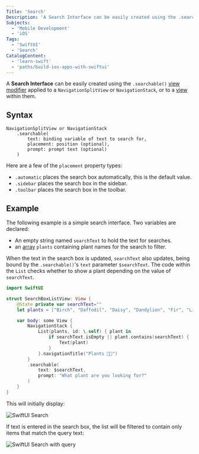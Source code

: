 ```yaml
---
Title: 'Search'
Description: 'A Search Interface can be easily created using the .searchable() view modifier.'
Subjects:
  - 'Mobile Development'
  - 'iOS'
Tags:
  - 'SwiftUI'
  - 'Search'
CatalogContent:
  - 'learn-swift'
  - 'paths/build-ios-apps-with-swiftui'
---
```


A **Search Interface** can be easily created using the `.searchable()` [view modifier](https://www.codecademy.com/resources/docs/swiftui/viewmodifier) applied to a `NavigationSplitView` or `NavigationStack`, or to a [view](https://www.codecademy.com/resources/docs/swiftui/views) within them.

## Syntax

```pseudo
NavigationSplitView or NavigationStack
    .searchable(
        text: binding variable of text to search for,
        placement: position (optional),
        prompt: prompt text (optional)
    )
```

Here are a few of the `placement` property types:

- `.automatic` places the search box automatically, this is the default value.
- `.sidebar` places the search box in the sidebar.
- `.toolbar` places the search box in the toolbar.

## Example

The following example is a simple search interface. Two variables are declared:

- An empty string named `searchText` to hold the text for searches.
- an [array](https://www.codecademy.com/resources/docs/swift/arrays) `plants` containing plant names for the search to filter.

When the text in the search box is updated, `searchText` also updates, being bound by the `.searchable()`'s `text` parameter `$searchText`. The code within the `List` checks whether to show a plant depending on the value of `searchText`.

```swift
import SwiftUI

struct SearchBoxListView: View {
    @State private var searchText=""
    let plants = ["Birch", "Daffodil", "Daisy", "Dandylion", "Fir", "Lily", "Oak", "Olive", "Rose", "Tulip"]

    var body: some View {
        NavigationStack {
            List(plants, id: \.self) { plant in
                if searchText.isEmpty || plant.contains(searchText) {
                    Text(plant)
                }
            }.navigationTitle("Plants 🌷🌱")
        }
        .searchable(
            text: $searchText,
            prompt: "What plant are you looking for?"
        )
    }
}
```

This will initially display:

![SwiftUI Search](https://raw.githubusercontent.com/Codecademy/docs/main/media/swiftui-search-1.jpg)

If text is entered in the search box, the list will be filtered to contain only items that match the query text:

![SwiftUI Search with query](https://raw.githubusercontent.com/Codecademy/docs/main/media/swiftui-search-2.jpg)
